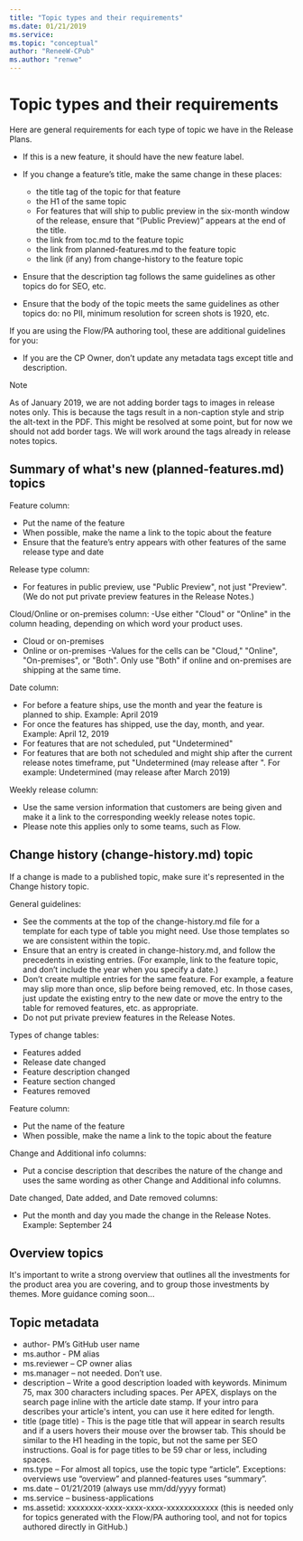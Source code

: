 ```yaml
---
title: "Topic types and their requirements"
ms.date: 01/21/2019
ms.service: 
ms.topic: "conceptual"
author: "ReneeW-CPub"
ms.author: "renwe"
---
```

# Topic types and their requirements
Here are general requirements for each type of topic we have in the Release Plans. 



<!-- Update these examples -- >

Also check out these great examples of each type: 

- Feature: [Late Payment Prediction extension](https://docs.microsoft.com/en-us/business-applications-release-notes/October18/dynamics365-business-central/late-payment-prediction)

- Summary of what's new: 
  - Online-only table: [Summary of what's new in Microsoft Flow](https://docs.microsoft.com/en-us/business-applications-release-notes/October18/microsoft-flow/planned-features)
  - Cloud/online or on-premises table: [Summary of what's new in Finance and Operations](https://docs.microsoft.com/en-us/business-applications-release-notes/October18/dynamics365-finance-operations/planned-features)
- Overview: [Overview of Dynamics 365 for Finance and Operations October '18 release](https://docs.microsoft.com/en-us/business-applications-release-notes/October18/dynamics365-finance-operations/)



## Feature topics

- Start by defining the value proposition of the feature (in the Business Value section).
- Include screenshots or an image to help users see the benefits, if a visual element can add interest. 
- Be as descriptive as you can. Update the topic when you have more info. It's the No. 1 piece of feedback we get from customers about the Release Plans. They want more details about your features. 
- Once a feature ships, make sure to add the links to the shipped docs that went with it so users can get as much info as possible.

<!-- Do we still use this label? -->
- If this is a new feature, it should have the new feature label.

<!-- If you change the title, does the tool automatically change it elsewhere? -->
- If you change a feature’s title, make the same change in these places:
  - the title tag of the topic for that feature 
  - the H1 of the same topic
  - For features that will ship to public preview in the six-month window of the release, ensure that “(Public Preview)” appears at the end of the title.
  -  the link from toc.md to the feature topic
  - the link from planned-features.md to the feature topic
  - the link (if any) from change-history to the feature topic
  
  
- Ensure that the description tag follows the same guidelines as other topics do for SEO, etc.
- Ensure that the body of the topic meets the same guidelines as other topics do: no PII, minimum resolution for screen shots is 1920, etc.

If you are using the Flow/PA authoring tool, these are additional guidelines for you:
- If you are the CP Owner, don’t update any metadata tags except title and description.

> [!NOTE]
> As of January 2019, we are not adding border tags to images in release notes only. This is because the tags result in a non-caption style and strip the alt-text in the PDF. This might be resolved at some point, but for now we should not add border tags. We will work around the tags already in release notes topics.


## Summary of what's new (planned-features.md) topics 

Feature column:
- Put the name of the feature
- When possible, make the name a link to the topic about the feature
- Ensure that the feature’s entry appears with other features of the same release type and date

Release type column:
- For features in public preview, use "Public Preview", not just "Preview". (We do not put private preview features in the Release Notes.)

Cloud/Online or on-premises column:
-Use either "Cloud" or "Online" in the column heading, depending on which word your product uses. 
  - Cloud or on-premises
  - Online or on-premises
 -Values for the cells can be "Cloud," "Online", "On-premises", or "Both". Only use "Both" if online and on-premises are shipping at the same time.

Date column:
- For before a feature ships, use the month and year the feature is planned to ship. Example: April 2019
- For once the features has shipped, use the day, month, and year. Example: April 12, 2019
- For features that are not scheduled, put "Undetermined"
- For features that are both not scheduled and might ship after the current release notes timeframe, put "Undetermined (may release after ". For example: Undetermined (may release after March 2019)


Weekly release column:
- Use the same version information that customers are being given and make it a link to the corresponding weekly release notes topic.
- Please note this applies only to some teams, such as Flow.


## Change history (change-history.md) topic
If a change is made to a published topic, make sure it's represented in the Change history topic.

General guidelines:
- See the comments at the top of the change-history.md file for a template for each type of table you might need. Use those templates so we are consistent within the topic. 
- Ensure that an entry is created in change-history.md, and follow the precedents in existing entries. (For example, link to the feature topic, and don’t include the year when you specify a date.)
- Don’t create multiple entries for the same feature. For example, a feature may slip more than once, slip before being removed, etc. In those cases, just update the existing entry to the new date or move the entry to the table for removed features, etc. as appropriate.
- Do not put private preview features in the Release Notes.

Types of change tables:
- Features added
- Release date changed
- Feature description changed
- Feature section changed
- Features removed

Feature column:
- Put the name of the feature
- When possible, make the name a link to the topic about the feature

Change and Additional info columns:
- Put a concise description that describes the nature of the change and uses the same wording as other Change and Additional info columns.

Date changed, Date added, and Date removed columns:
- Put the month and day you made the change in the Release Notes. Example: September 24  

## Overview topics
It's important to write a strong overview that outlines all the investments for the product area you are covering, and to group those investments by themes. More guidance coming soon...

## Topic metadata

- author- PM’s GitHub user name
- ms.author - PM alias
- ms.reviewer – CP owner alias
- ms.manager – not needed. Don’t use.
- description – Write a good description loaded with keywords. Minimum 75, max 300 characters including spaces. Per APEX, displays on the search page inline with the article date stamp. If your intro para describes your article's intent, you can use it here edited for length.
- title (page title) - This is the page title that will appear in search results and if a users hovers their mouse over the browser tab. This should be similar to the H1 heading in the topic, but not the same per SEO instructions. Goal is for page titles to be 59 char or less, including spaces. 
- ms.type – For almost all topics, use the topic type “article”. Exceptions: overviews use “overview” and planned-features uses “summary”. 
- ms.date – 01/21/2019 (always use mm/dd/yyyy format)
- ms.service – business-applications
- ms.assetid: xxxxxxxx-xxxx-xxxx-xxxx-xxxxxxxxxxxx (this is needed only for topics generated with the Flow/PA authoring tool, and not for topics authored directly in GitHub.)


